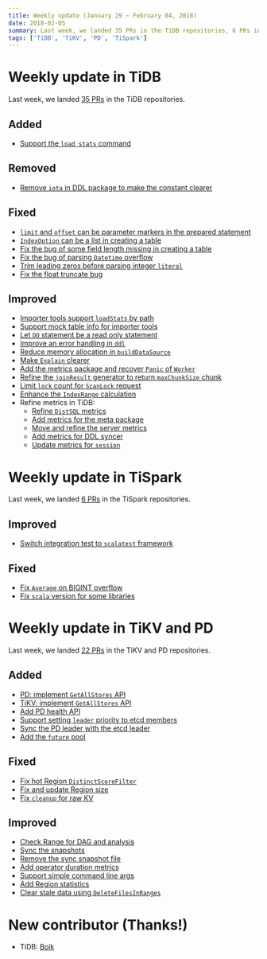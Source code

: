```yaml
---
title: Weekly update (January 29 ~ February 04, 2018)
date: 2018-02-05
summary: Last week, we landed 35 PRs in the TiDB repositories, 6 PRs in the TiSpark repositories, and 22 PRs in the TiKV and PD repositories.
tags: ['TiDB', 'TiKV', 'PD', 'TiSpark']
---
```


# Weekly update in TiDB

Last week, we landed [35 PRs](https://github.com/pingcap/tidb/pulls?utf8=%E2%9C%93&q=is:pr+is:merged+merged:2018-01-29..2018-02-04) in the TiDB repositories.

## Added

* [Support the `load stats` command](https://github.com/pingcap/tidb/pull/5724)

## Removed

* [Remove `iota` in DDL package to make the constant clearer](https://github.com/pingcap/tidb/pull/5753)

## Fixed

* [`limit` and `offset` can be parameter markers in the prepared statement](https://github.com/pingcap/tidb/pull/2364)
* [`IndexOption` can be a list in creating a table](https://github.com/pingcap/tidb/pull/2366)
* [Fix the bug of some field length missing in creating a table](https://github.com/pingcap/tidb/pull/2382)
* [Fix the bug of parsing `Datetime` overflow](https://github.com/pingcap/tidb/pull/2401)
* [Trim leading zeros before parsing integer `literal`](https://github.com/pingcap/tidb/pull/2404)
* [Fix the float truncate bug](https://github.com/pingcap/tidb/pull/2405)

## Improved

* [Importer tools support `loadStats` by path](https://github.com/pingcap/tidb/pull/5768/files)
* [Support mock table info for importer tools](https://github.com/pingcap/tidb/pull/5759/files)
* [Let `DO` statement be a read only statement](https://github.com/pingcap/tidb/pull/5752)
* [Improve an error handling in `ddl`](https://github.com/pingcap/tidb/pull/5748/files)
* [Reduce memory allocation in `buildDataSource`](https://github.com/pingcap/tidb/pull/5747)
* [Make `Explain` clearer](https://github.com/pingcap/tidb/pull/5742)
* [Add the metrics package and recover `Panic` of `Worker`](https://github.com/pingcap/tidb/pull/5733)
* [Refine the `joinResult` generator to return `maxChunkSize` chunk](https://github.com/pingcap/tidb/pull/5715)
* [Limit `lock` count for `ScanLock` request](https://github.com/pingcap/tidb/pull/5606)
* [Enhance the `IndexRange` calculation](https://github.com/pingcap/tidb/pull/5611)
* Refine metrics in TiDB:
    - [Refine `DistSQL` metrics](https://github.com/pingcap/tidb/pull/5774)
    - [Add metrics for the meta package](https://github.com/pingcap/tidb/pull/5770)
    - [Move and refine the server metrics](https://github.com/pingcap/tidb/pull/5766)
    - [Add metrics for DDL syncer](https://github.com/pingcap/tidb/pull/5765)
    - [Update metrics for `session`](https://github.com/pingcap/tidb/pull/5762)

# Weekly update in TiSpark

Last week, we landed [6 PRs](https://github.com/pingcap/tispark/pulls?utf8=%E2%9C%93&q=is%3Apr+is%3Amerged+merged%3A2018-01-29..2018-02-04) in the TiSpark repositories.

## Improved

* [Switch integration test to `scalatest` framework](https://github.com/pingcap/tispark/pull/127)

## Fixed

* [Fix `Average` on BIGINT overflow](https://github.com/pingcap/tispark/pull/231)
* [Fix `scala` version for some libraries](https://github.com/pingcap/tispark/pull/228)

# Weekly update in TiKV and PD

Last week, we landed [22 PRs](https://github.com/search?q=repo%3Apingcap%2Ftikv+repo%3Apingcap%2Fpd+is%3Apr+is%3Amerged+merged%3A2018-01-29..2018-02-04) in the TiKV and PD repositories.

## Added

* [PD: implement `GetAllStores` API](https://github.com/pingcap/pd/pull/937)
* [TiKV: implement `GetAllStores` API](https://github.com/pingcap/tikv/pull/2722)
* [Add PD health API](https://github.com/pingcap/pd/pull/941)
* [Support setting `leader` priority to etcd members](https://github.com/pingcap/pd/pull/942)
* [Sync the PD leader with the etcd leader](https://github.com/pingcap/pd/pull/945)
* [Add the `future` pool](https://github.com/pingcap/tikv/pull/2725)

## Fixed

* [Fix hot Region `DistinctScoreFilter`](https://github.com/pingcap/pd/pull/934)
* [Fix and update Region size](https://github.com/pingcap/tikv/pull/2715)
* [Fix `cleanup` for raw KV](https://github.com/pingcap/tikv/pull/2724)

## Improved

* [Check Range for DAG and analysis](https://github.com/pingcap/tikv/pull/2698)
* [Sync the snapshots](https://github.com/pingcap/tikv/pull/2719)
* [Remove the sync snapshot file](https://github.com/pingcap/tikv/pull/2723)
* [Add operator duration metrics](https://github.com/pingcap/pd/pull/935)
* [Support simple command line args](https://github.com/pingcap/tikv/pull/2637)
* [Add Region statistics](https://github.com/pingcap/pd/pull/936)
* [Clear stale data using `DeleteFilesInRanges`](https://github.com/pingcap/tikv/pull/2731)

# New contributor (Thanks!)

* TiDB: [Boik](https://www.github.com/qazbnm456)
